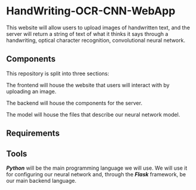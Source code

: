 # HandWriting-OCR-CNN-WebApp
This website will allow users to upload images of handwritten text, and the server will return a string of text of what it thinks it says through a handwriting, optical character recognition, convolutional neural network.

## Components
This repository is split into three sections:

The frontend will house the website that users will interact with by uploading an image.

The backend will house the components for the server.

The model will house the files that describe our neural network model.

## Requirements

## Tools
**_Python_** will be the main programming language we will use. We will use it for configuring our neural network and, through the **_Flask_** framework, be our main backend language.

